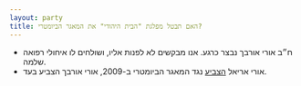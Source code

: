 ```yaml
---
layout: party
title: האם תבטל מפלגת "הבית היהודי" את המאגר הביומטרי?
---
```


* ח״ב אורי אורבך נבצר כרגע. אנו מבקשים לא לפנות אליו, ושולחים לו איחולי רפואה שלמה.
* אורי אריאל [הצביע](https://oknesset.org/vote/652/) נגד המאגר הביומטרי ב-2009, אורי אורבך הצביע בעד.
